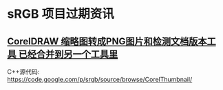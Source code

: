 # sRGB 项目过期资讯 #
## [CorelDRAW 缩略图转成PNG图片和检测文档版本工具  已经合并到另一个工具里](https://code.google.com/p/srgb/downloads/detail?name=CdToPng.zip) ##
C++源代码: https://code.google.com/p/srgb/source/browse/CorelThumbnail/